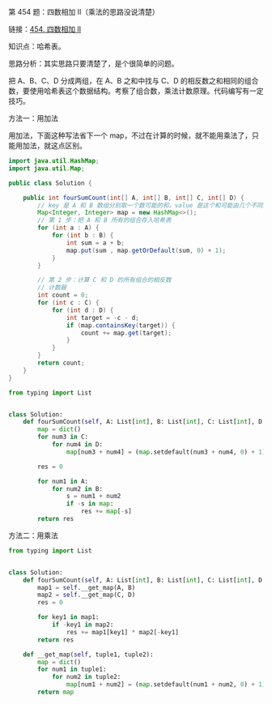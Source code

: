 第 454 题：四数相加 II（乘法的思路没说清楚）

链接：[454. 四数相加 II](https://leetcode-cn.com/problems/4sum-ii/)



知识点：哈希表。



思路分析：其实思路只要清楚了，是个很简单的问题。

把 A、B、C、D 分成两组，在 A、B 之和中找与 C、D 的相反数之和相同的组合数，要使用哈希表这个数据结构。考察了组合数，乘法计数原理。代码编写有一定技巧。



方法一：用加法

用加法，下面这种写法省下一个 map，不过在计算的时候，就不能用乘法了，只能用加法，就这点区别。

```java
import java.util.HashMap;
import java.util.Map;

public class Solution {

    public int fourSumCount(int[] A, int[] B, int[] C, int[] D) {
        // key 是 A 和 B 数组分别取一个数可能的和，value 是这个和可能由几个不同的组合
        Map<Integer, Integer> map = new HashMap<>();
        // 第 1 步：把 A 和 B 所有的组合存入哈希表
        for (int a : A) {
            for (int b : B) {
                int sum = a + b;
                map.put(sum , map.getOrDefault(sum, 0) + 1);
            }
        }

        // 第 2 步：计算 C 和 D 的所有组合的相反数
        // 计数器
        int count = 0;
        for (int c : C) {
            for (int d : D) {
                int target = -c - d;
                if (map.containsKey(target)) {
                    count += map.get(target);
                }
            }
        }
        return count;
    }
}
```



```python
from typing import List


class Solution:
    def fourSumCount(self, A: List[int], B: List[int], C: List[int], D: List[int]) -> int:
        map = dict()
        for num3 in C:
            for num4 in D:
                map[num3 + num4] = (map.setdefault(num3 + num4, 0) + 1)

        res = 0

        for num1 in A:
            for num2 in B:
                s = num1 + num2
                if -s in map:
                    res += map[-s]
        return res
```



方法二：用乘法





```python
from typing import List


class Solution:
    def fourSumCount(self, A: List[int], B: List[int], C: List[int], D: List[int]) -> int:
        map1 = self.__get_map(A, B)
        map2 = self.__get_map(C, D)
        res = 0

        for key1 in map1:
            if -key1 in map2:
                res += map1[key1] * map2[-key1]
        return res

    def __get_map(self, tuple1, tuple2):
        map = dict()
        for num1 in tuple1:
            for num2 in tuple2:
                map[num1 + num2] = (map.setdefault(num1 + num2, 0) + 1)
        return map
```